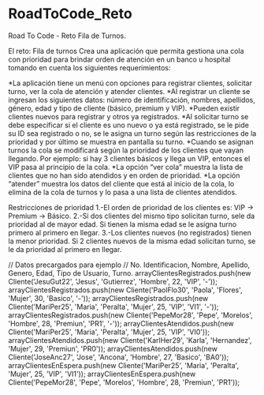 # RoadToCode_Reto
Road To Code - Reto Fila de Turnos.

El reto: Fila de turnos
Crea una aplicación que permita gestiona una cola con prioridad para brindar orden de atención en un banco u hospital tomando en cuenta los siguientes requerimientos:

  *La aplicación tiene un menú con opciones para registrar clientes, solicitar turno, ver la cola de atención y atender clientes.
  *Al registrar un cliente se ingresan los siguientes datos: número de identificación, nombres, apellidos, género, edad y tipo de cliente (básico, premium y VIP).
  *Pueden existir clientes nuevos para registrar y otros ya registrados.
  *Al solicitar turno se debe especificar si el cliente es uno nuevo o ya está registrado, se le pide su ID sea registrado o no, se le asigna un turno según las restricciones de       la prioridad y por último se muestra en pantalla su turno.
   *Cuando se asignan turnos la cola se modificará según la prioridad de los clientes que vayan llegando. Por ejemplo: si hay 3 clientes básicos y llega un VIP, entonces el VIP        pasa al principio de la cola.
  *La opción “ver cola” muestra la lista de clientes que no han sido atendidos y en orden de prioridad.
  *La opción “atender” muestra los datos del cliente que está al inicio de la cola, lo elimina de la cola de turnos y lo pasa a una lista de clientes atendidos.
  
Restricciones de prioridad
  1.-El orden de prioridad de los clientes es: VIP -> Premium -> Básico.
  2.-Si dos clientes del mismo tipo solicitan turno, sele da prioridad al de mayor edad. Si tienen la misma edad se le asigna turno primero al primero en llegar.
  3.-Los clientes nuevos (no registrados) tienen la menor prioridad. Si 2 clientes nuevos de la misma edad solicitan turno, se le da prioridad al primero en llegar.


// Datos precargados para ejemplo
// No. Identificacion, Nombre, Apellido, Genero, Edad, Tipo de Usuario, Turno.
arrayClientesRegistrados.push(new Cliente('JesuGut22', 'Jesus', 'Gutierrez', 'Hombre', 22, 'VIP', '-'));
arrayClientesRegistrados.push(new Cliente('PaolFlo30', 'Paola', 'Flores', 'Mujer', 30, 'Basico', '-'));
arrayClientesRegistrados.push(new Cliente('MariPer25', 'Maria', 'Peralta', 'Mujer', 25, 'VIP', 'VI1', '-'));
arrayClientesRegistrados.push(new Cliente('PepeMor28', 'Pepe', 'Morelos', 'Hombre', 28, 'Premiun', 'PR1', '-'));
arrayClientesAtendidos.push(new Cliente('MariPer25', 'Maria', 'Peralta', 'Mujer', 25, 'VIP', 'VI0'));
arrayClientesAtendidos.push(new Cliente('KarlHer29', 'Karla', 'Hernandez', 'Mujer', 29, 'Premiun', 'PR0'));
arrayClientesAtendidos.push(new Cliente('JoseAnc27', 'Jose', 'Ancona', 'Hombre', 27, 'Basico', 'BA0'));
arrayClientesEnEspera.push(new Cliente('MariPer25', 'Maria', 'Peralta', 'Mujer', 25, 'VIP', 'VI1'));
arrayClientesEnEspera.push(new Cliente('PepeMor28', 'Pepe', 'Morelos', 'Hombre', 28, 'Premiun', 'PR1'));